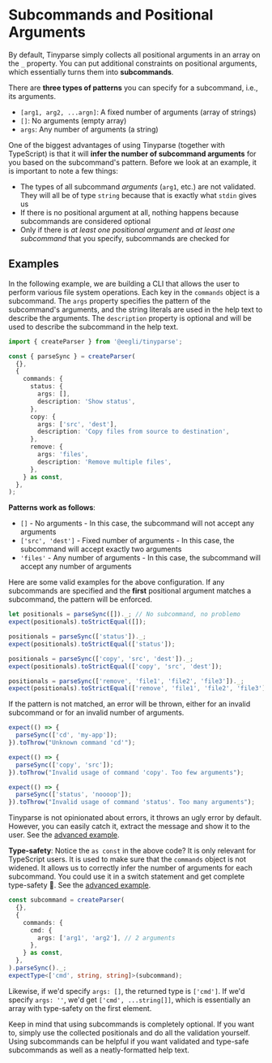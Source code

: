 # Subcommands and Positional Arguments

By default, Tinyparse simply collects all positional arguments in an array on the `_` property. You can put additional constraints on positional arguments, which essentially turns them into **subcommands**.

There are **three types of patterns** you can specify for a subcommand, i.e., its arguments.

- `[arg1, arg2, ...argn]`: A fixed number of arguments (array of strings)
- `[]`: No arguments (empty array)
- `args`: Any number of arguments (a string)

One of the biggest advantages of using Tinyparse (together with TypeScript) is that it will **infer the number of subcommand arguments** for you based on the subcommand's pattern. Before we look at an example, it is important to note a few things:

- The types of all subcommand _arguments_ (`arg1`, etc.) are not validated. They will all be of type `string` because that is exactly what `stdin` gives us
- If there is no positional argument at all, nothing happens because subcommands are considered optional
- Only if there is _at least one positional argument_ and _at least one subcommand_ that you specify, subcommands are checked for

## Examples

In the following example, we are building a CLI that allows the user to perform various file system operations. Each key in the `commands` object is a subcommand. The `args` property specifies the pattern of the subcommand's arguments, and the string literals are used in the help text to describe the arguments. The `description` property is optional and will be used to describe the subcommand in the help text.

<!-- doctest: cli arguments, command arguments advanced -->

```ts
import { createParser } from '@eegli/tinyparse';

const { parseSync } = createParser(
  {},
  {
    commands: {
      status: {
        args: [],
        description: 'Show status',
      },
      copy: {
        args: ['src', 'dest'],
        description: 'Copy files from source to destination',
      },
      remove: {
        args: 'files',
        description: 'Remove multiple files',
      },
    } as const,
  },
);
```

**Patterns work as follows**:

- `[]` - No arguments - In this case, the subcommand will not accept any arguments
- `['src', 'dest']` - Fixed number of arguments - In this case, the subcommand will accept exactly two arguments
- `'files'` - Any number of arguments - In this case, the subcommand will accept any number of arguments

Here are some valid examples for the above configuration. If any subcommands are specified and the **first** positional argument matches a subcommand, the pattern will be enforced.

```ts
let positionals = parseSync([])._; // No subcommand, no problemo
expect(positionals).toStrictEqual([]);

positionals = parseSync(['status'])._;
expect(positionals).toStrictEqual(['status']);

positionals = parseSync(['copy', 'src', 'dest'])._;
expect(positionals).toStrictEqual(['copy', 'src', 'dest']);

positionals = parseSync(['remove', 'file1', 'file2', 'file3'])._;
expect(positionals).toStrictEqual(['remove', 'file1', 'file2', 'file3']);
```

If the pattern is not matched, an error will be thrown, either for an invalid subcommand or for an invalid number of arguments.

```ts
expect(() => {
  parseSync(['cd', 'my-app']);
}).toThrow("Unknown command 'cd'");

expect(() => {
  parseSync(['copy', 'src']);
}).toThrow("Invalid usage of command 'copy'. Too few arguments");

expect(() => {
  parseSync(['status', 'noooop']);
}).toThrow("Invalid usage of command 'status'. Too many arguments");
```

Tinyparse is not opinionated about errors, it throws an ugly error by default. However, you can easily catch it, extract the message and show it to the user. See the [advanced example](/examples.md).

**Type-safety**: Notice the `as const` in the above code? It is only relevant for TypeScript users. It is used to make sure that the `commands` object is not widened. It allows us to correctly infer the number of arguments for each subcommand. You could use it in a switch statement and get complete type-safety 🥰. See the [advanced example](/examples.md).

```ts
const subcommand = createParser(
  {},
  {
    commands: {
      cmd: {
        args: ['arg1', 'arg2'], // 2 arguments
      },
    } as const,
  },
).parseSync()._;
expectType<['cmd', string, string]>(subcommand);
```

Likewise, if we'd specify `args: []`, the returned type is `['cmd']`. If we'd specify `args: ''`, we'd get `['cmd', ...string[]]`, which is essentially an array with type-safety on the first element.

Keep in mind that using subcommands is completely optional. If you want to, simply use the collected positionals and do all the validation yourself. Using subcommands can be helpful if you want validated and type-safe subcommands as well as a neatly-formatted help text.

